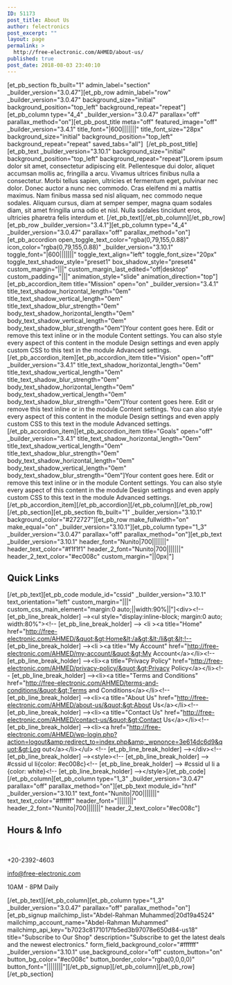 ```yaml
---
ID: 51173
post_title: About Us
author: felectronics
post_excerpt: ""
layout: page
permalink: >
  http://free-electronic.com/AHMED/about-us/
published: true
post_date: 2018-08-03 23:40:10
---
```

[et_pb_section fb_built="1" admin_label="section" _builder_version="3.0.47"][et_pb_row admin_label="row" _builder_version="3.0.47" background_size="initial" background_position="top_left" background_repeat="repeat"][et_pb_column type="4_4" _builder_version="3.0.47" parallax="off" parallax_method="on"][et_pb_post_title meta="off" featured_image="off" _builder_version="3.4.1" title_font="|600|||||||" title_font_size="28px" background_size="initial" background_position="top_left" background_repeat="repeat" saved_tabs="all"]&nbsp;
[/et_pb_post_title][et_pb_text _builder_version="3.10.1" background_size="initial" background_position="top_left" background_repeat="repeat"]Lorem ipsum dolor sit amet, consectetur adipiscing elit. Pellentesque dui dolor, aliquet accumsan mollis ac, fringilla a arcu. Vivamus ultrices finibus nulla a consectetur. Morbi tellus sapien, ultricies et fermentum eget, pulvinar nec dolor. Donec auctor a nunc nec commodo. Cras eleifend mi a mattis maximus. Nam finibus massa sed nisl aliquam, nec commodo neque sodales. Aliquam cursus, diam at semper semper, magna quam sodales diam, sit amet fringilla urna odio et nisl. Nulla sodales tincidunt eros, ultricies pharetra felis interdum et.
[/et_pb_text][/et_pb_column][/et_pb_row][et_pb_row _builder_version="3.4.1"][et_pb_column type="4_4" _builder_version="3.0.47" parallax="off" parallax_method="on"][et_pb_accordion open_toggle_text_color="rgba(0,79,155,0.88)" icon_color="rgba(0,79,155,0.88)" _builder_version="3.10.1" toggle_font="|600|||||||" toggle_text_align="left" toggle_font_size="20px" toggle_text_shadow_style="preset1" box_shadow_style="preset4" custom_margin="|||" custom_margin_last_edited="off|desktop" custom_padding="|||" animation_style="slide" animation_direction="top"][et_pb_accordion_item title="Mission" open="on" _builder_version="3.4.1" title_text_shadow_horizontal_length="0em" title_text_shadow_vertical_length="0em" title_text_shadow_blur_strength="0em" body_text_shadow_horizontal_length="0em" body_text_shadow_vertical_length="0em" body_text_shadow_blur_strength="0em"]Your content goes here. Edit or remove this text inline or in the module Content settings. You can also style every aspect of this content in the module Design settings and even apply custom CSS to this text in the module Advanced settings.[/et_pb_accordion_item][et_pb_accordion_item title="Vision" open="off" _builder_version="3.4.1" title_text_shadow_horizontal_length="0em" title_text_shadow_vertical_length="0em" title_text_shadow_blur_strength="0em" body_text_shadow_horizontal_length="0em" body_text_shadow_vertical_length="0em" body_text_shadow_blur_strength="0em"]Your content goes here. Edit or remove this text inline or in the module Content settings. You can also style every aspect of this content in the module Design settings and even apply custom CSS to this text in the module Advanced settings.[/et_pb_accordion_item][et_pb_accordion_item title="Goals" open="off" _builder_version="3.4.1" title_text_shadow_horizontal_length="0em" title_text_shadow_vertical_length="0em" title_text_shadow_blur_strength="0em" body_text_shadow_horizontal_length="0em" body_text_shadow_vertical_length="0em" body_text_shadow_blur_strength="0em"]Your content goes here. Edit or remove this text inline or in the module Content settings. You can also style every aspect of this content in the module Design settings and even apply custom CSS to this text in the module Advanced settings.[/et_pb_accordion_item][/et_pb_accordion][/et_pb_column][/et_pb_row][/et_pb_section][et_pb_section fb_built="1" _builder_version="3.10.1" background_color="#272727"][et_pb_row make_fullwidth="on" make_equal="on" _builder_version="3.10.1"][et_pb_column type="1_3" _builder_version="3.0.47" parallax="off" parallax_method="on"][et_pb_text _builder_version="3.10.1" header_font="Nunito|700|||||||" header_text_color="#f1f1f1" header_2_font="Nunito|700|||||||" header_2_text_color="#ec008c" custom_margin="||0px|"]<h2>Quick Links</h2>
[/et_pb_text][et_pb_code module_id="cssid" _builder_version="3.10.1" text_orientation="left" custom_margin="|||" custom_css_main_element="margin:0 auto;||width:90%||"]&lt;div&gt;&lt;!-- [et_pb_line_break_holder] --&gt;&lt;ul style=&quot;display:inline-block; margin:0 auto; width:80%&quot;&gt;&lt;!-- [et_pb_line_break_holder] --&gt; &lt;li &gt;&lt;a title=&quot;Home&quot; href=&quot;http://free-electronic.com/AHMED/&quot;&gt;Home&lt;/a&gt;&lt;/li&gt;&lt;!-- [et_pb_line_break_holder] --&gt;&lt;li &gt;&lt;a title=&quot;My Account&quot; href=&quot;http://free-electronic.com/AHMED/my-account/&quot;&gt;My Account&lt;/a&gt;&lt;/li&gt;&lt;!-- [et_pb_line_break_holder] --&gt;&lt;li&gt;&lt;a title=&quot;Privacy Policy&quot; href=&quot;http://free-electronic.com/AHMED/privacy-policy/&quot;&gt;Privacy Policy&lt;/a&gt;&lt;/li&gt;&lt;!-- [et_pb_line_break_holder] --&gt;&lt;li&gt;&lt;a title=&quot;Terms and Conditions&quot; href=&quot;http://free-electronic.com/AHMED/terms-and-conditions/&quot;&gt;Terms and Conditions&lt;/a&gt;&lt;/li&gt;&lt;!-- [et_pb_line_break_holder] --&gt;&lt;li&gt;&lt;a title=&quot;About Us&quot; href=&quot;http://free-electronic.com/AHMED/about-us/&quot;&gt;About Us&lt;/a&gt;&lt;/li&gt;&lt;!-- [et_pb_line_break_holder] --&gt;&lt;li&gt;&lt;a title=&quot;Contact Us&quot; href=&quot;http://free-electronic.com/AHMED/contact-us/&quot;&gt;Contact Us&lt;/a&gt;&lt;/li&gt;&lt;!-- [et_pb_line_break_holder] --&gt;&lt;li&gt;&lt;a href=&quot;http://free-electronic.com/AHMED/wp-login.php?action=logout&amp;redirect_to=index.php&amp;_wpnonce=3e614dc6d9&quot;&gt;Log out&lt;/a&gt;&lt;/li&gt;&lt;/ul&gt; &lt;!-- [et_pb_line_break_holder] --&gt;&lt;/div&gt;&lt;!-- [et_pb_line_break_holder] --&gt;&lt;style&gt;&lt;!-- [et_pb_line_break_holder] --&gt; #cssid ul li{color: #ec008c}&lt;!-- [et_pb_line_break_holder] --&gt; #cssid ul li a {color: white}&lt;!-- [et_pb_line_break_holder] --&gt;&lt;/style&gt;[/et_pb_code][/et_pb_column][et_pb_column type="1_3" _builder_version="3.0.47" parallax="off" parallax_method="on"][et_pb_text module_id="hnf" _builder_version="3.10.1" text_font="Nunito|700|||||||" text_text_color="#ffffff" header_font="||||||||" header_2_font="Nunito|700|||||||" header_2_text_color="#ec008c"]<h2 class="title">Hours &amp; Info</h2>
<p style="color: #ffffff;"><i class="fa fa-map-marker"></i> <a style="color: #ffffff;" href="https://maps.google.com/maps?z=16&amp;q=21+youssef+el+gendy,+cairo-+egypt+11513" target="_blank" rel="noopener">21 Youssef el Gendy, Cairo- Egypt 11513</a></p>
<i class="fa fa-phone"></i> +20-2392-4603

<i class="fa fa-envelope"></i> <span style="color: #ffffff;"><a style="color: #ffffff;" href="mailto:info@free-electronic.com">info@free-electronic.com</a></span>

<i class="fa fa-clock-o"></i> 10AM - 8PM Daily

<style>
#hnf i{<br />color:#ec008c !important;<br />margin-right: 3px;<br />}<br /></style>
[/et_pb_text][/et_pb_column][et_pb_column type="1_3" _builder_version="3.0.47" parallax="off" parallax_method="on"][et_pb_signup mailchimp_list="Abdel-Rahman Muhammed|20d19a4524" mailchimp_account_name="Abdel-Rahman Muhammed" mailchimp_api_key="b7023c8171017fb5ed3b97078e650d84-us18" title="Subscribe to Our Shop" description="Subscribe to get the latest deals and the newest electronics." form_field_background_color="#ffffff" _builder_version="3.10.1" use_background_color="off" custom_button="on" button_bg_color="#ec008c" button_border_color="rgba(0,0,0,0)" button_font="||||||||"][/et_pb_signup][/et_pb_column][/et_pb_row][/et_pb_section]